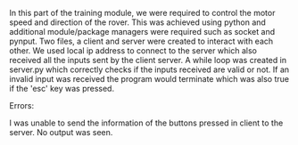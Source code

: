 In this part of the training module, we were required to control the motor speed and direction of the rover. This was achieved using python and additional module/package managers were required such as socket and pynput. Two files, a client and server were created to interact with each other. We used local ip address to connect to the server which also received all the inputs sent by the client server. A while loop was created in server.py which correctly checks if the inputs received are valid or not. If an invalid input was received the program would terminate which was also true if the 'esc' key was pressed.


Errors:

I was unable to send the information of the buttons pressed in client to the server. No output was seen.
